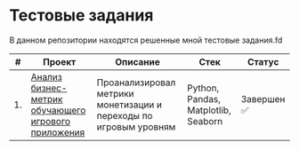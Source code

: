 # Тестовые задания
 
В данном репозитории находятся решенные мной тестовые задания.fd

| #    | Проект                | Описание                                                     | Стек                                                         | Статус                                                         |
| ---- | ------------------------------------------------------------ | ------------------------------------------------------------ | ------------------------------------------------------------ | ------------------------------------------------------------ |
| 1.   | [Анализ бизнес-метрик обучающего игрового приложения](https://github.com/mechfil/test_tasks/tree/main/Product%20analyst%20test%20task) | Проанализировал метрики монетизации и переходы по игровым уровням | Python, Pandas,  Matplotlib, Seaborn      | Завершен ✅     |
